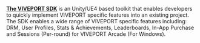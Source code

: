 [**The VIVEPORT SDK**](https://developer.vive.com/resources/viveport/sdk/) is an Unity/UE4 based toolkit that enables developers to quickly implement VIVEPORT specific features into an existing project. The SDK enables a wide range of VIVEPORT specific features including: DRM, User Profiles, Stats & Achievements, Leaderboards, In-App Purchase and Sessions (Per-round) for VIVEPORT Arcade (For Windows).